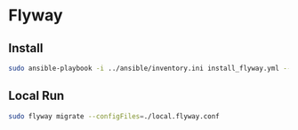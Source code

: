 # Flyway

## Install

```bash
sudo ansible-playbook -i ../ansible/inventory.ini install_flyway.yml --extra-vars "hosts=local flyway_version=10.13.0"
```

## Local Run

```bash
sudo flyway migrate --configFiles=./local.flyway.conf
```
